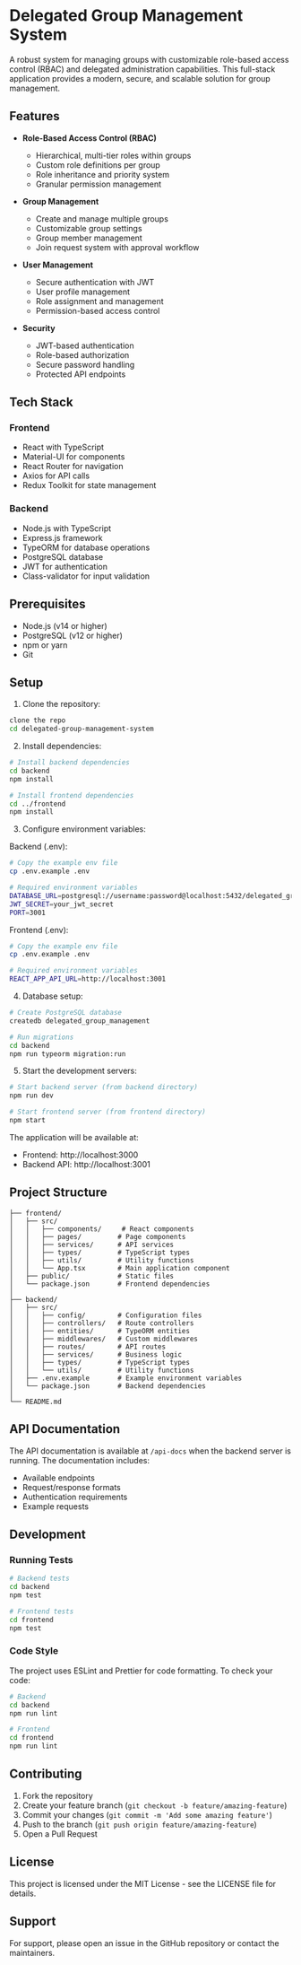 # Delegated Group Management System

A robust system for managing groups with customizable role-based access control (RBAC) and delegated administration capabilities. This full-stack application provides a modern, secure, and scalable solution for group management.

## Features

- **Role-Based Access Control (RBAC)**

  - Hierarchical, multi-tier roles within groups
  - Custom role definitions per group
  - Role inheritance and priority system
  - Granular permission management

- **Group Management**

  - Create and manage multiple groups
  - Customizable group settings
  - Group member management
  - Join request system with approval workflow

- **User Management**

  - Secure authentication with JWT
  - User profile management
  - Role assignment and management
  - Permission-based access control

- **Security**
  - JWT-based authentication
  - Role-based authorization
  - Secure password handling
  - Protected API endpoints

## Tech Stack

### Frontend

- React with TypeScript
- Material-UI for components
- React Router for navigation
- Axios for API calls
- Redux Toolkit for state management

### Backend

- Node.js with TypeScript
- Express.js framework
- TypeORM for database operations
- PostgreSQL database
- JWT for authentication
- Class-validator for input validation

## Prerequisites

- Node.js (v14 or higher)
- PostgreSQL (v12 or higher)
- npm or yarn
- Git

## Setup

1. Clone the repository:

```bash
clone the repo
cd delegated-group-management-system
```

2. Install dependencies:

```bash
# Install backend dependencies
cd backend
npm install

# Install frontend dependencies
cd ../frontend
npm install
```

3. Configure environment variables:

Backend (.env):

```bash
# Copy the example env file
cp .env.example .env

# Required environment variables
DATABASE_URL=postgresql://username:password@localhost:5432/delegated_group_management
JWT_SECRET=your_jwt_secret
PORT=3001
```

Frontend (.env):

```bash
# Copy the example env file
cp .env.example .env

# Required environment variables
REACT_APP_API_URL=http://localhost:3001
```

4. Database setup:

```bash
# Create PostgreSQL database
createdb delegated_group_management

# Run migrations
cd backend
npm run typeorm migration:run
```

5. Start the development servers:

```bash
# Start backend server (from backend directory)
npm run dev

# Start frontend server (from frontend directory)
npm start
```

The application will be available at:

- Frontend: http://localhost:3000
- Backend API: http://localhost:3001

## Project Structure

```
├── frontend/
│   ├── src/
│   │   ├── components/     # React components
│   │   ├── pages/         # Page components
│   │   ├── services/      # API services
│   │   ├── types/         # TypeScript types
│   │   ├── utils/         # Utility functions
│   │   └── App.tsx        # Main application component
│   ├── public/            # Static files
│   └── package.json       # Frontend dependencies
│
├── backend/
│   ├── src/
│   │   ├── config/        # Configuration files
│   │   ├── controllers/   # Route controllers
│   │   ├── entities/      # TypeORM entities
│   │   ├── middlewares/   # Custom middlewares
│   │   ├── routes/        # API routes
│   │   ├── services/      # Business logic
│   │   ├── types/         # TypeScript types
│   │   └── utils/         # Utility functions
│   ├── .env.example       # Example environment variables
│   └── package.json       # Backend dependencies
│
└── README.md
```

## API Documentation

The API documentation is available at `/api-docs` when the backend server is running. The documentation includes:

- Available endpoints
- Request/response formats
- Authentication requirements
- Example requests

## Development

### Running Tests

```bash
# Backend tests
cd backend
npm test

# Frontend tests
cd frontend
npm test
```

### Code Style

The project uses ESLint and Prettier for code formatting. To check your code:

```bash
# Backend
cd backend
npm run lint

# Frontend
cd frontend
npm run lint
```

## Contributing

1. Fork the repository
2. Create your feature branch (`git checkout -b feature/amazing-feature`)
3. Commit your changes (`git commit -m 'Add some amazing feature'`)
4. Push to the branch (`git push origin feature/amazing-feature`)
5. Open a Pull Request

## License

This project is licensed under the MIT License - see the LICENSE file for details.

## Support

For support, please open an issue in the GitHub repository or contact the maintainers.
